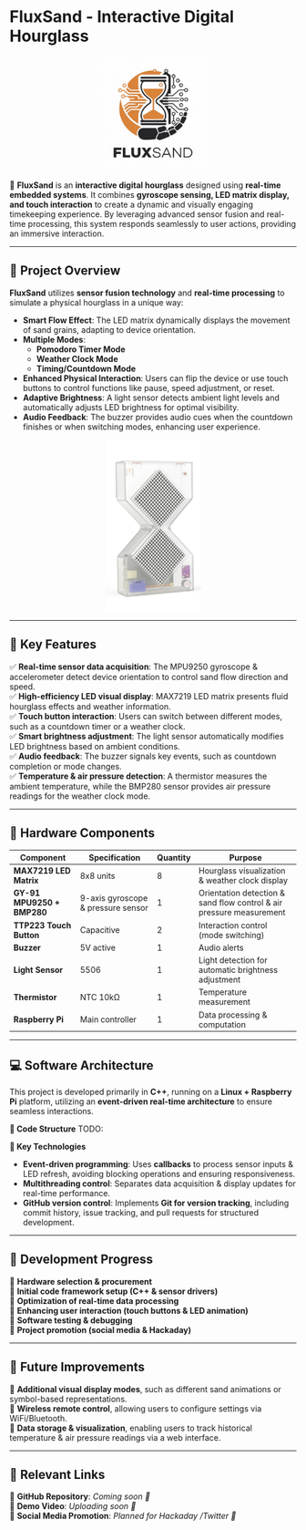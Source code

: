 # **FluxSand - Interactive Digital Hourglass**

<div align=center>
<img src="./FluxSand.jpg"  height="200">
<p>
</div>

🚀 **FluxSand** is an **interactive digital hourglass** designed using **real-time embedded systems**. It combines **gyroscope sensing, LED matrix display, and touch interaction** to create a dynamic and visually engaging timekeeping experience. By leveraging advanced sensor fusion and real-time processing, this system responds seamlessly to user actions, providing an immersive interaction.

---

## **📌 Project Overview**

**FluxSand** utilizes **sensor fusion technology** and **real-time processing** to simulate a physical hourglass in a unique way:

- **Smart Flow Effect**: The LED matrix dynamically displays the movement of sand grains, adapting to device orientation.
- **Multiple Modes**:
  * **Pomodoro Timer Mode**
  * **Weather Clock Mode**
  * **Timing/Countdown Mode**
- **Enhanced Physical Interaction**: Users can flip the device or use touch buttons to control functions like pause, speed adjustment, or reset.
- **Adaptive Brightness**: A light sensor detects ambient light levels and automatically adjusts LED brightness for optimal visibility.
- **Audio Feedback**: The buzzer provides audio cues when the countdown finishes or when switching modes, enhancing user experience.

<div align=center>
<img src="./img1.png"  height="300">
<p>
</div>

---

## **🎯 Key Features**

✅ **Real-time sensor data acquisition**: The MPU9250 gyroscope & accelerometer detect device orientation to control sand flow direction and speed.  
✅ **High-efficiency LED visual display**: MAX7219 LED matrix presents fluid hourglass effects and weather information.  
✅ **Touch button interaction**: Users can switch between different modes, such as a countdown timer or a weather clock.  
✅ **Smart brightness adjustment**: The light sensor automatically modifies LED brightness based on ambient conditions.  
✅ **Audio feedback**: The buzzer signals key events, such as countdown completion or mode changes.  
✅ **Temperature & air pressure detection**: A thermistor measures the ambient temperature, while the BMP280 sensor provides air pressure readings for the weather clock mode.  

---

## **🔧 Hardware Components**

| Component | Specification | Quantity | Purpose |
|-----------|--------------|----------|---------|
| **MAX7219 LED Matrix** | 8x8 units | 8 | Hourglass visualization & weather clock display |
| **GY-91 MPU9250 + BMP280** | 9-axis gyroscope & pressure sensor | 1 | Orientation detection & sand flow control & air pressure measurement |
| **TTP223 Touch Button** | Capacitive | 2 | Interaction control (mode switching) |
| **Buzzer** | 5V active | 1 | Audio alerts |
| **Light Sensor** | 5506 | 1 | Light detection for automatic brightness adjustment |
| **Thermistor** | NTC 10kΩ | 1 | Temperature measurement |
| **Raspberry Pi** | Main controller | 1 | Data processing & computation |

---

## **💻 Software Architecture**

This project is developed primarily in **C++**, running on a **Linux + Raspberry Pi** platform, utilizing an **event-driven real-time architecture** to ensure seamless interactions.

**📌 Code Structure**
TODO:

**📌 Key Technologies**

- **Event-driven programming**: Uses **callbacks** to process sensor inputs & LED refresh, avoiding blocking operations and ensuring responsiveness.
- **Multithreading control**: Separates data acquisition & display updates for real-time performance.
- **GitHub version control**: Implements **Git for version tracking**, including commit history, issue tracking, and pull requests for structured development.

---

## **🚀 Development Progress**

🔄 **Hardware selection & procurement**  
🔄 **Initial code framework setup (C++ & sensor drivers)**  
🔄 **Optimization of real-time data processing**  
🔄 **Enhancing user interaction (touch buttons & LED animation)**  
🔄 **Software testing & debugging**  
📢 **Project promotion (social media & Hackaday)**  

---

## **📢 Future Improvements**

🔹 **Additional visual display modes**, such as different sand animations or symbol-based representations.  
🔹 **Wireless remote control**, allowing users to configure settings via WiFi/Bluetooth.  
🔹 **Data storage & visualization**, enabling users to track historical temperature & air pressure readings via a web interface.  

---

## **🔗 Relevant Links**

📌 **GitHub Repository**: *Coming soon 🚀*  
📌 **Demo Video**: *Uploading soon 🎥*  
📌 **Social Media Promotion**: *Planned for Hackaday /Twitter 📢*  
